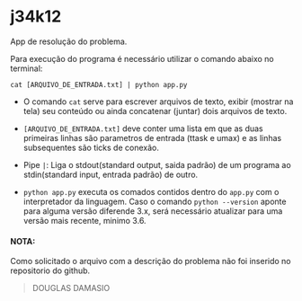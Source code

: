 # j34k12

App de resolução do problema.

Para execução do programa é necessário utilizar o comando abaixo no terminal:

`cat [ARQUIVO_DE_ENTRADA.txt] | python app.py`

- O comando `cat` serve para escrever arquivos de texto, exibir (mostrar na tela) seu conteúdo ou ainda concatenar (juntar) dois arquivos de texto.

- `[ARQUIVO_DE_ENTRADA.txt]` deve conter uma lista em que as duas primeiras linhas são parametros de entrada (ttask e umax) e as linhas subsequentes são ticks de conexão.

- Pipe ` | `: Liga o stdout(standard output, saida padrão) de um programa ao stdin(standard input, entrada padrão) de outro.

- `python app.py` executa os comados contidos dentro do `app.py` com o interpretador da linguagem. Caso o comando `python --version` aponte para alguma versão diferende 3.x, será necessário atualizar para uma versão mais recente, minimo 3.6.


#### NOTA:

Como solicitado o arquivo com a descrição do problema não foi inserido no repositorio do github.


> DOUGLAS DAMASIO